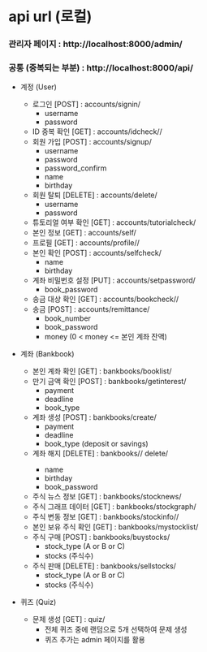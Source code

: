 # api url (로컬)

### 관리자 페이지 : http://localhost:8000/admin/

### 공통 (중복되는 부분) : http://localhost:8000/api/

- 계정 (User)
  - 로그인 [POST] : accounts/signin/
    - username
    - password
  - ID 중복 확인 [GET] : accounts/idcheck/<str : username>/
  - 회원 가입 [POST] : accounts/signup/
    - username
    - password
    - password_confirm
    - name
    - birthday
  - 회원 탈퇴 [DELETE] : accounts/delete/
    - username
    - password
  - 튜토리얼 여부 확인 [GET] : accounts/tutorialcheck/
  - 본인 정보 [GET] : accounts/self/
  - 프로필 [GET] : accounts/profile/<str : username>/
  - 본인 확인 [POST] : accounts/selfcheck/
    - name
    - birthday
  - 계좌 비밀번호 설정 [PUT] : accounts/setpassword/
    - book_password
  - 송금 대상 확인 [GET] : accounts/bookcheck/<str : book_number>/
  - 송금 [POST] : accounts/remittance/
    - book_number
    - book_password
    - money  (0 < money <= 본인 계좌 잔액)



- 계좌 (Bankbook)
  - 본인 계좌 확인 [GET] : bankbooks/booklist/
  - 만기 금액 확인 [POST] : bankbooks/getinterest/
    - payment
    - deadline
    - book_type
  - 계좌 생성 [POST] : bankbooks/create/
    - payment
    - deadline
    - book_type (deposit or savings)
  - 계좌 해지 [DELETE] : bankbooks/<str : book_type>/ delete/
    - name
    - birthday
    - book_password
  - 주식 뉴스 정보 [GET] : bankbooks/stocknews/
  - 주식 그래프 데이터 [GET] : bankbooks/stockgraph/
  - 주식 변동 정보 [GET] : bankbooks/stockinfo/<str : stock_type>/
  - 본인 보유 주식 확인 [GET] : bankbooks/mystocklist/
  - 주식 구매 [POST] : bankbooks/buystocks/
    - stock_type (A or B or C)
    - stocks (주식수)
  - 주식 판매 [DELETE] : bankbooks/sellstocks/
    - stock_type (A or B or C)
    - stocks (주식수)




- 퀴즈 (Quiz)
  - 문제 생성  [GET] : quiz/
    - 전체 퀴즈 중에 랜덤으로 5개 선택하여 문제 생성
    - 퀴즈 추가는 admin 페이지를 활용


